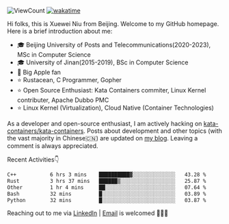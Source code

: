 ![ViewCount](https://views.whatilearened.today/views/github/<justxuewei>/<justxuewei>.svg) [![wakatime](https://wakatime.com/badge/user/018eae19-2c35-4919-be43-56bc26b446d9.svg)](https://wakatime.com/@018eae19-2c35-4919-be43-56bc26b446d9)

Hi folks, this is Xuewei Niu from Beijing. Welcome to my GitHub homepage.
Here is a brief introduction about me:

- 🎓 Beijing University of Posts and Telecommunications(2020-2023), MSc in Computer Science
- 🎓 University of Jinan(2015-2019), BSc in Computer Science
- 📱 Big Apple fan
- ⭐️ Rustacean, C Programmer, Gopher
- ⭐️ Open Source Enthusiast: Kata Containers commiter, Linux Kernel contributer, Apache Dubbo PMC
- ⭐ Linux Kernel (Virtualization), Cloud Native (Container Technologies)

As a developer and open-source enthusiast, I am actively hacking on
[kata-containers/kata-containers](https://github.com/kata-containers/kata-containers). Posts about development and other topics
(with the vast majority in Chinese🇨🇳) are updated on [my blog](https://nxw.name). Leaving a
comment is always appreciated.

Recent Activities👇

<!--START_SECTION:waka-->

```txt
C++           6 hrs 3 mins    ██████████▓░░░░░░░░░░░░░░   43.28 %
Rust          3 hrs 37 mins   ██████▒░░░░░░░░░░░░░░░░░░   25.87 %
Other         1 hr 4 mins     ██░░░░░░░░░░░░░░░░░░░░░░░   07.64 %
Bash          32 mins         █░░░░░░░░░░░░░░░░░░░░░░░░   03.89 %
Python        32 mins         █░░░░░░░░░░░░░░░░░░░░░░░░   03.87 %
```

<!--END_SECTION:waka-->

Reaching out to me via [LinkedIn](https://www.linkedin.com/in/justxuewei) | [Email](mailto:justxuewei@apache.org) is welcomed 🤟🤟🤟
